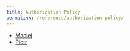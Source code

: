 ```yaml
---
title: Authorization Policy
permalink: /reference/authorization-policy/
---
```


* [Maciej](/reference/authorization-policy/maciej)
* [Piotr](/reference/authorization-policy/piotr)
